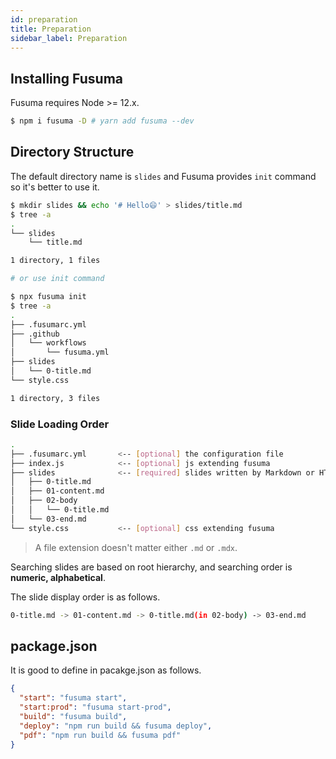 ```yaml
---
id: preparation
title: Preparation
sidebar_label: Preparation
---
```


## Installing Fusuma

Fusuma requires Node >= 12.x.

```sh
$ npm i fusuma -D # yarn add fusuma --dev
```

## Directory Structure

The default directory name is `slides` and Fusuma provides `init` command so it's better to use it.

```sh
$ mkdir slides && echo '# Hello😄' > slides/title.md
$ tree -a
.
└── slides
    └── title.md

1 directory, 1 files

# or use init command

$ npx fusuma init
$ tree -a
.
├── .fusumarc.yml
├── .github
│   └── workflows
│       └── fusuma.yml
├── slides
│   └── 0-title.md
└── style.css

1 directory, 3 files
```

### Slide Loading Order

```sh
.
├── .fusumarc.yml       <-- [optional] the configuration file
├── index.js            <-- [optional] js extending fusuma
├── slides              <-- [required] slides written by Markdown or HTML
│   ├── 0-title.md
│   ├── 01-content.md
│   ├── 02-body
│   │   └── 0-title.md
│   └── 03-end.md
└── style.css           <-- [optional] css extending fusuma
```

> A file extension doesn't matter either `.md` or `.mdx`.

Searching slides are based on root hierarchy, and searching order is **numeric, alphabetical**.

The slide display order is as follows.

```sh
0-title.md -> 01-content.md -> 0-title.md(in 02-body) -> 03-end.md
```

## package.json

It is good to define in pacakge.json as follows.

```json
{
  "start": "fusuma start",
  "start:prod": "fusuma start-prod",
  "build": "fusuma build",
  "deploy": "npm run build && fusuma deploy",
  "pdf": "npm run build && fusuma pdf"
}
```
